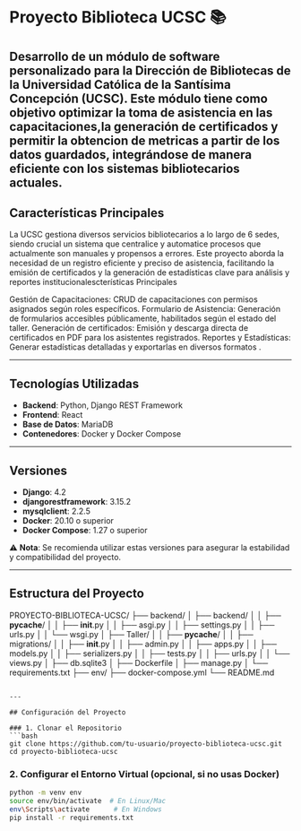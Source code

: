# Proyecto Biblioteca UCSC 📚
Desarrollo de un módulo de software personalizado para la Dirección de Bibliotecas de la Universidad Católica de la Santísima Concepción (UCSC). Este módulo tiene como objetivo optimizar la toma de asistencia en las capacitaciones,la generación de certificados y permitir la obtencion de metricas a partir de los datos guardados, integrándose de manera eficiente con los sistemas bibliotecarios actuales.
---

## Características Principales
La UCSC gestiona diversos servicios bibliotecarios a lo largo de 6 sedes, siendo crucial un sistema que centralice y automatice procesos que actualmente son manuales y propensos a errores. Este proyecto aborda la necesidad de un registro eficiente y preciso de asistencia, facilitando la emisión de certificados y la generación de estadísticas clave para análisis y reportes institucionalescterísticas Principales

Gestión de Capacitaciones: CRUD de capacitaciones con permisos asignados según roles específicos.
Formulario de Asistencia: Generación de formularios accesibles públicamente, habilitados según el estado del taller.
Generación de certificados: Emisión y descarga directa de certificados en PDF para los asistentes registrados.
Reportes y Estadísticas: Generar estadísticas detalladas y exportarlas en diversos formatos .

---

## Tecnologías Utilizadas

- **Backend**: Python, Django REST Framework
- **Frontend**: React
- **Base de Datos**: MariaDB 
- **Contenedores**: Docker y Docker Compose

---

## Versiones
- **Django**: 4.2
- **djangorestframework**: 3.15.2
- **mysqlclient**: 2.2.5
- **Docker**: 20.10 o superior
- **Docker Compose**: 1.27 o superior

⚠️ **Nota**: Se recomienda utilizar estas versiones para asegurar la estabilidad y compatibilidad del proyecto.

---

## Estructura del Proyecto

PROYECTO-BIBLIOTECA-UCSC/
├── backend/
│   ├── backend/
│   │   ├── __pycache__/
│   │   ├── __init__.py
│   │   ├── asgi.py
│   │   ├── settings.py
│   │   ├── urls.py
│   │   └── wsgi.py
│   ├── Taller/
│   │   ├── __pycache__/
│   │   ├── migrations/
│   │   ├── __init__.py
│   │   ├── admin.py
│   │   ├── apps.py
│   │   ├── models.py
│   │   ├── serializers.py
│   │   ├── tests.py
│   │   ├── urls.py
│   │   └── views.py
│   ├── db.sqlite3
│   ├── Dockerfile
│   ├── manage.py
│   └── requirements.txt
├── env/
├── docker-compose.yml
└── README.md
```

---

## Configuración del Proyecto

### 1. Clonar el Repositorio
```bash
git clone https://github.com/tu-usuario/proyecto-biblioteca-ucsc.git
cd proyecto-biblioteca-ucsc
```

### 2. Configurar el Entorno Virtual (opcional, si no usas Docker)
```bash
python -m venv env
source env/bin/activate  # En Linux/Mac
env\Scripts\activate      # En Windows
pip install -r requirements.txt
```
